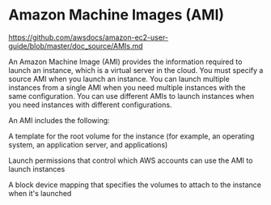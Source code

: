 # Amazon Machine Images (AMI)
https://github.com/awsdocs/amazon-ec2-user-guide/blob/master/doc_source/AMIs.md

An Amazon Machine Image (AMI) provides the information required to launch an instance, which is a virtual server in the cloud. You must specify a source AMI when you launch an instance. You can launch multiple instances from a single AMI when you need multiple instances with the same configuration. You can use different AMIs to launch instances when you need instances with different configurations.

An AMI includes the following:

A template for the root volume for the instance (for example, an operating system, an application server, and applications)

Launch permissions that control which AWS accounts can use the AMI to launch instances

A block device mapping that specifies the volumes to attach to the instance when it's launched
